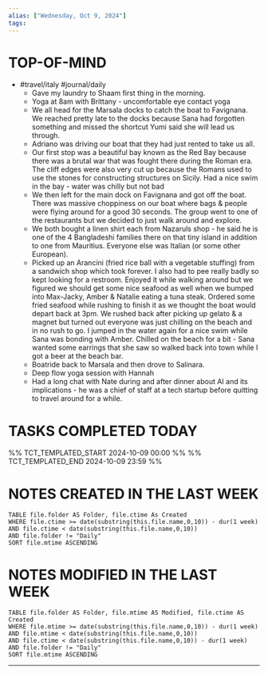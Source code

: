 ```yaml
---
alias: ["Wednesday, Oct 9, 2024"]
tags: 
---
```

# TOP-OF-MIND
- #travel/italy #journal/daily 
	- Gave my laundry to Shaam first thing in the morning.
	- Yoga at 8am with Brittany - uncomfortable eye contact yoga
	- We all head for the Marsala docks to catch the boat to Favignana. We reached pretty late to the docks because Sana had forgotten something and missed the shortcut Yumi said she will lead us through.
	- Adriano was driving our boat that they had just rented to take us all.
	- Our first stop was a beautiful bay known as the Red Bay because there was a brutal war that was fought there during the Roman era. The cliff edges were also very cut up because the Romans used to use the stones for constructing structures on Sicily. Had a nice swim in the bay - water was chilly but not bad
	- We then left for the main dock on Favignana and got off the boat. There was massive choppiness on our boat where bags & people were flying around for a good 30 seconds. The group went to one of the restaurants but we decided to just walk around and explore. 
	- We both bought a linen shirt each from Nazaruls shop - he said he is one of the 4 Bangladeshi families there on that tiny island in addition to one from Mauritius. Everyone else was Italian (or some other European). 
	- Picked up an Arancini (fried rice ball with a vegetable stuffing) from a sandwich shop which took forever. I also had to pee really badly so kept looking for a restroom. Enjoyed it while walking around but we figured we should get some nice seafood as well when we bumped into Max-Jacky, Amber & Natalie eating a tuna steak. Ordered some fried seafood while rushing to finish it as we thought the boat would depart back at 3pm. We rushed back after picking up gelato & a magnet but turned out everyone was just chilling on the beach and in no rush to go. I jumped in the water again for a nice swim while Sana was bonding with Amber. Chilled on the beach for a bit - Sana wanted some earrings that she saw so walked back into town while I got a beer at the beach bar.
	- Boatride back to Marsala and then drove to Salinara.
	- Deep flow yoga session with Hannah
	- Had a long chat with Nate during and after dinner about AI and its implications - he was a chief of staff at a tech startup before quitting to travel around for a while.

# TASKS COMPLETED TODAY
%% TCT_TEMPLATED_START 2024-10-09 00:00 %%
%% TCT_TEMPLATED_END 2024-10-09 23:59 %%


# NOTES CREATED IN THE LAST WEEK
``` dataview
TABLE file.folder AS Folder, file.ctime As Created
WHERE file.ctime >= date(substring(this.file.name,0,10)) - dur(1 week) 
AND file.ctime < date(substring(this.file.name,0,10)) 
AND file.folder != "Daily"
SORT file.mtime ASCENDING
```

# NOTES MODIFIED IN THE LAST WEEK
``` dataview
TABLE file.folder AS Folder, file.mtime AS Modified, file.ctime AS Created
WHERE file.mtime >= date(substring(this.file.name,0,10)) - dur(1 week)
AND file.mtime < date(substring(this.file.name,0,10))
AND file.ctime < date(substring(this.file.name,0,10)) - dur(1 week)
AND file.folder != "Daily"
SORT file.mtime ASCENDING
```
---
